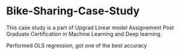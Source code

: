 # Bike-Sharing-Case-Study

This case study is a part of Upgrad Linear model Assignement 
Post Graduate Certification in Machine Learning and Deep learning. 

Performed OLS regression, got one of the best accuracy
